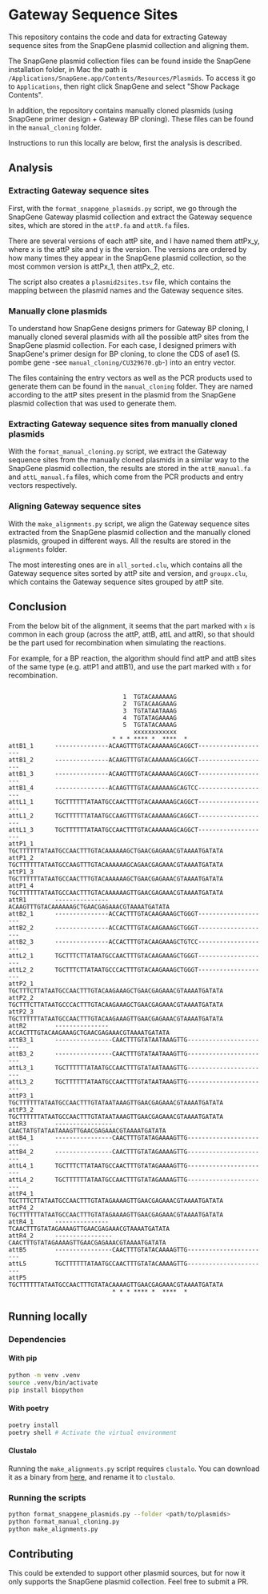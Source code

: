 # Gateway Sequence Sites

This repository contains the code and data for extracting Gateway sequence sites from the SnapGene plasmid collection and aligning them.

The SnapGene plasmid collection files can be found inside the SnapGene installation folder, in Mac the path is `/Applications/SnapGene.app/Contents/Resources/Plasmids`. To access it go to `Applications`, then right click SnapGene and select "Show Package Contents".

In addition, the repository contains manually cloned plasmids (using SnapGene primer design + Gateway BP cloning). These files can be found in the `manual_cloning` folder.

Instructions to run this locally are below, first the analysis is described.

## Analysis

### Extracting Gateway sequence sites

First, with the `format_snapgene_plasmids.py` script, we go through the SnapGene Gateway plasmid collection and extract the Gateway sequence sites, which are stored in the `attP.fa` and `attR.fa` files.

There are several versions of each attP site, and I have named them attPx_y, where x is the attP site and y is the version. The versions are ordered by how many times they appear in the SnapGene plasmid collection, so the most common version is attPx_1, then attPx_2, etc.

The script also creates a `plasmid2sites.tsv` file, which contains the mapping between the plasmid names and the Gateway sequence sites.

### Manually clone plasmids

To understand how SnapGene designs primers for Gateway BP cloning, I manually cloned several plasmids with all the possible attP sites from the SnapGene plasmid collection. For each case, I designed primers with SnapGene's primer design for BP cloning, to clone the CDS of ase1 (S. pombe gene -see `manual_cloning/CU329670.gb`-) into an entry vector.

The files containing the entry vectors as well as the PCR products used to generate them can be found in the `manual_cloning` folder. They are named according to the attP sites present in the plasmid from the SnapGene plasmid collection that was used to generate them.

### Extracting Gateway sequence sites from manually cloned plasmids

With the `format_manual_cloning.py` script, we extract the Gateway sequence sites from the manually cloned plasmids in a similar way to the SnapGene plasmid collection, the results are stored in the `attB_manual.fa` and `attL_manual.fa` files, which come from the PCR products and entry vectors respectively.

### Aligning Gateway sequence sites

With the `make_alignments.py` script, we align the Gateway sequence sites extracted from the SnapGene plasmid collection and the manually cloned plasmids, grouped in different ways. All the results are stored in the `alignments` folder.

The most interesting ones are in `all_sorted.clu`, which contains all the Gateway sequence sites sorted by attP site and version, and `groupx.clu`, which contains the Gateway sequence sites grouped by attP site.

## Conclusion

From the below bit of the alignment, it seems that the part marked with `x` is common in each group (across the attP, attB, attL and attR), so that should be the part used for recombination when simulating the reactions.

For example, for a BP reaction, the algorithm should find attP and attB sites of the same type (e.g. attP1 and attB1), and use the part marked with `x` for recombination.

```

                                1  TGTACAAAAAAG
                                2  TGTACAAGAAAG
                                3  TGTATAATAAAG
                                4  TGTATAGAAAAG
                                5  TGTATACAAAAG
                                   xxxxxxxxxxxx
                             * * * **** *  ****  *
attB1_1      ---------------ACAAGTTTGTACAAAAAAGCAGGCT--------------------
attB1_2      ---------------ACAAGTTTGTACAAAAAAGCAGGCT--------------------
attB1_3      ---------------ACAAGTTTGTACAAAAAAGCAGGCT--------------------
attB1_4      ---------------ACAAGTTTGTACAAAAAAGCAGTCC--------------------
attL1_1      TGCTTTTTTATAATGCCAACTTTGTACAAAAAAGCAGGCT--------------------
attL1_2      TGCTTTTTTATAATGCCAAGTTTGTACAAAAAAGCAGGCT--------------------
attL1_3      TGCTTTTTTATAATGCCAACTTTGTACAAAAAAGCAGGCT--------------------
attP1_1      TGCTTTTTTATAATGCCAACTTTGTACAAAAAAGCTGAACGAGAAACGTAAAATGATATA
attP1_2      TGCTTTTTTATAATGCCAAGTTTGTACAAAAAAGCAGAACGAGAAACGTAAAATGATATA
attP1_3      TGCTTTTTTATAATGCCAACTTTGTACAAAAAAGCTGAACGAGAAACGTAAAATGATATA
attP1_4      TGCTTTTTTATAATGCCAACTTTGTACAAAAAAGTTGAACGAGAAACGTAAAATGATATA
attR1        ---------------ACAAGTTTGTACAAAAAAGCTGAACGAGAAACGTAAAATGATATA
attB2_1      ---------------ACCACTTTGTACAAGAAAGCTGGGT--------------------
attB2_2      ---------------ACCACTTTGTACAAGAAAGCTGGGT--------------------
attB2_3      ---------------ACCACTTTGTACAAGAAAGCTGTCC--------------------
attL2_1      TGCTTTCTTATAATGCCAACTTTGTACAAGAAAGCTGGGT--------------------
attL2_2      TGCTTTCTTATAATGCCCACTTTGTACAAGAAAGCTGGGT--------------------
attP2_1      TGCTTTCTTATAATGCCAACTTTGTACAAGAAAGCTGAACGAGAAACGTAAAATGATATA
attP2_2      TGCTTTCTTATAATGCCCACTTTGTACAAGAAAGCTGAACGAGAAACGTAAAATGATATA
attP2_3      TGCTTTTTTATAATGCCAACTTTGTACAAGAAAGTTGAACGAGAAACGTAAAATGATATA
attR2        ---------------ACCACTTTGTACAAGAAAGCTGAACGAGAAACGTAAAATGATATA
attB3_1      ----------------CAACTTTGTATAATAAAGTTG-----------------------
attB3_2      ----------------CAACTTTGTATAATAAAGTTG-----------------------
attL3_1      TGCTTTTTTATAATGCCAACTTTGTATAATAAAGTTG-----------------------
attL3_2      TGCTTTTTTATAATGCCAACTTTGTATAATAAAGTTG-----------------------
attP3_1      TGCTTTTTTATAATGCCAACTTTGTATAATAAAGTTGAACGAGAAACGTAAAATGATATA
attP3_2      TGCTTTTTTATAATGCCAACTTTGTATAATAAAGTTGAACGAGAAACGTAAAATGATATA
attR3        ----------------CAACTATGTATAATAAAGTTGAACGAGAAACGTAAAATGATATA
attB4_1      ----------------CAACTTTGTATAGAAAAGTTG-----------------------
attB4_2      ----------------CAACTTTGTATAGAAAAGTTG-----------------------
attL4_1      TGCTTTCTTATAATGCCAACTTTGTATAGAAAAGTTG-----------------------
attL4_2      TGCTTTTTTATAATGCCAACTTTGTATAGAAAAGTTG-----------------------
attP4_1      TGCTTTCTTATAATGCCAACTTTGTATAGAAAAGTTGAACGAGAAACGTAAAATGATATA
attP4_2      TGCTTTTTTATAATGCCAACTTTGTATAGAAAAGTTGAACGAGAAACGTAAAATGATATA
attR4_1      ---------------TCAACTTTGTATAGAAAAGTTGAACGAGAAACGTAAAATGATATA
attR4_2      ----------------CAACTTTGTATAGAAAAGTTGAACGAGAAACGTAAAATGATATA
attB5        ----------------CAACTTTGTATACAAAAGTTG-----------------------
attL5        TGCTTTTTTATAATGCCAACTTTGTATACAAAAGTTG-----------------------
attP5        TGCTTTTTTATAATGCCAACTTTGTATACAAAAGTTGAACGAGAAACGTAAAATGATATA
                             * * * **** *  ****  *                       
```

## Running locally

### Dependencies

#### With pip

```bash
python -m venv .venv
source .venv/bin/activate
pip install biopython
```

#### With poetry

```bash
poetry install
poetry shell # Activate the virtual environment
```

#### Clustalo

Running the `make_alignments.py` script requires `clustalo`. You can download it as a binary from [here](http://www.clustal.org/omega/), and rename it to `clustalo`.

### Running the scripts

```bash
python format_snapgene_plasmids.py --folder <path/to/plasmids>
python format_manual_cloning.py
python make_alignments.py
```

## Contributing

This could be extended to support other plasmid sources, but for now it only supports the SnapGene plasmid collection. Feel free to submit a PR.

